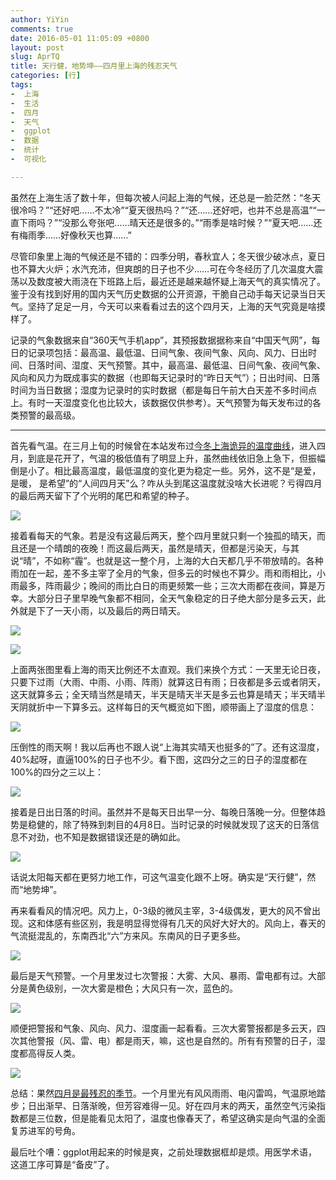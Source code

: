 ```yaml
---
author: YiYin
comments: true
date: 2016-05-01 11:05:09 +0800
layout: post
slug: AprTQ
title: 天行健，地势坤——四月里上海的残忍天气
categories: [行]
tags:
-  上海
-  生活
-  四月
-  天气
-  ggplot
-  数据
-  统计
-  可视化

---
```


虽然在上海生活了数十年，但每次被人问起上海的气候，还总是一脸茫然：“冬天很冷吗？”“还好吧……不太冷”“夏天很热吗？”“还……还好吧，也并不总是高温”“一直下雨吗？”“没那么夸张吧……晴天还是很多的。”“雨季是啥时候？”“夏天吧……还有梅雨季……好像秋天也算……”

尽管印象里上海的气候还是不错的：四季分明，春秋宜人；冬天很少破冰点，夏日也不算大火炉；水汽充沛，但爽朗的日子也不少……可在今冬经历了几次温度大震荡以及数度被大雨浇在下班路上后，最近还是越来越怀疑上海天气的真实情况了。鉴于没有找到好用的国内天气历史数据的公开资源，干脆自己动手每天记录当日天气。坚持了足足一月，今天可以来看看过去的这个四月天，上海的天气究竟是啥摸样了。

记录的气象数据来自“360天气手机app”，其预报数据据称来自“中国天气网”，每日的记录项包括：最高温、最低温、日间气象、夜间气象、风向、风力、日出时间、日落时间、湿度、天气预警。其中，最高温、最低温、日间气象、夜间气象、风向和风力为既成事实的数据（也即每天记录时的“昨日天气”）；日出时间、日落时间为当日数据；湿度为记录时的实时数据（都是每日午前大白天差不多时间点上。有时一天湿度变化也比较大，该数据仅供参考）。天气预警为每天发布过的各类预警的最高级。

<hr/>

首先看气温。在三月上旬的时候曾在本站发布过[今冬上海诡异的温度曲线](http://whyhow.github.io/2016/03/09/tianqi.html)，进入四月，到底是花开了，气温的极低值有了明显上升，虽然曲线依旧急上急下，但振幅倒是小了。相比最高温度，最低温度的变化更为稳定一些。另外，这不是“是爱，是暖，
是希望”的“人间四月天”么？咋从头到尾这温度就没啥大长进呢？亏得四月的最后两天留下了个光明的尾巴和希望的种子。

![](/public/images/Apr/ondo.png)

接着看每天的气象。若是没有这最后两天，整个四月里就只剩一个独孤的晴天，而且还是一个晴朗的夜晚！而这最后两天，虽然是晴天，但都是污染天，与其说“晴”，不如称“霾”。也就是这一整个月，上海的大白天都几乎不带放晴的。各种雨加在一起，差不多主宰了全月的气象，但多云的时候也不算少。雨和雨相比，小雨最多，阵雨最少；晚间的雨比白日的雨更频繁一些；三次大雨都在夜间，算是万幸。大部分日子里早晚气象都不相同，全天气象稳定的日子绝大部分是多云天，此外就是下了一天小雨，以及最后的两日晴天。

![](/public/images/Apr/tenkou.png)

![](/public/images/Apr/tenkou2.png)

上面两张图里看上海的雨天比例还不太直观。我们来换个方式：一天里无论日夜，只要下过雨（大雨、中雨、小雨、阵雨）就算这日有雨；日夜都是多云或者阴天，这天就算多云；全天晴当然是晴天，半天是晴天半天是多云也算是晴天；半天晴半天阴就折中一下算多云。这样每日的天气概览如下图，顺带画上了湿度的信息：

![](/public/images/Apr/tenkouall.png)

压倒性的雨天啊！我以后再也不跟人说“上海其实晴天也挺多的”了。还有这湿度，40%起呀，直逼100%的日子也不少。看下图，这四分之三的日子的湿度都在100%的四分之三以上：

![](/public/images/Apr/humi.png)

接着是日出日落的时间。虽然并不是每天日出早一分、每晚日落晚一分。但整体趋势是稳健的，除了特殊到刺目的4月8日。当时记录的时候就发现了这天的日落信息不对劲，也不知是数据错误还是的确如此。

![](/public/images/Apr/taiyo.png)

话说太阳每天都在更努力地工作，可这气温变化跟不上呀。确实是“天行健”，然而“地势坤”。

再来看看风的情况吧。风力上，0-3级的微风主宰，3-4级偶发，更大的风不曾出现。这和体感有些区别，我是明显得觉得有几天的风好大好大的。风向上，春天的气流挺混乱的，东南西北“六”方来风。东南风的日子更多些。

![](/public/images/Apr/wind.png)

最后是天气预警。一个月里发过七次警报：大雾、大风、暴雨、雷电都有过。大部分是黄色级别，一次大雾是橙色；大风只有一次，蓝色的。

![](/public/images/Apr/alert.png)

顺便把警报和气象、风向、风力、湿度画一起看看。三次大雾警报都是多云天，四次其他警报（风、雷、电）都是雨天，嘛，这也是自然的。所有有预警的日子，湿度都高得反人类。

![](/public/images/Apr/alert1.png)

总结：果然[四月是最残忍的季节](http://whyhow.github.io/2016/04/01/eliotapril.html)。一个月里光有风风雨雨、电闪雷鸣，气温原地踏步；日出渐早、日落渐晚，但芳容难得一见。好在四月末的两天，虽然空气污染指数都是三位数，但是能看见太阳了，温度也像春天了，希望这确实是向气温的全面复苏进军的号角。

最后吐个嘈：ggplot用起来的时候是爽，之前处理数据框却是烦。用医学术语，这道工序可算是“备皮”了。